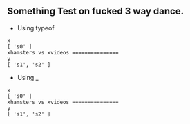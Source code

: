 ## Something Test on fucked 3 way dance.

* Using typeof
```
x
[ 's0' ]
xhamsters vs xvideos ===============
y
[ 's1', 's2' ]
```

* Using _
```
x
[ 's0' ]
xhamsters vs xvideos ===============
y
[ 's1', 's2' ]
```

